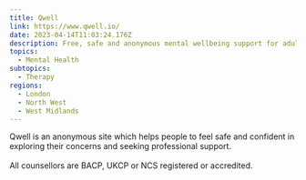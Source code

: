 ```yaml
---
title: Qwell
link: https://www.qwell.io/
date: 2023-04-14T11:03:24.176Z
description: Free, safe and anonymous mental wellbeing support for adults
topics:
  - Mental Health
subtopics:
  - Therapy
regions:
  - London
  - North West
  - West Midlands
---
```


Qwell is an anonymous site which helps people to feel safe and confident in exploring their concerns and seeking professional support. \
\
All counsellors are BACP, UKCP or NCS registered or accredited.
